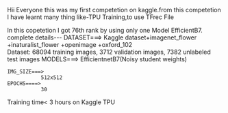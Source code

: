 Hii Everyone this was my first competetion on kaggle.from this competetion I have learnt many thing like-TPU Training,to use TFrec File 


In this copetetion I got 76th rank by using only one Model EfficientB7.
complete details---
    DATASET===> Kaggle dataset+imagenet_flower +inaturalist_flower +openimage +oxford_102   
                Dataset: 68094 training images, 3712 validation images, 7382 unlabeled test images
    MODELS===>
              EfficientnetB7(Noisy student weights)
    
    IMG_SIZE===> 
               512x512
    EPOCHS====>
               30
               
               
  Training time< 3 hours on Kaggle TPU
